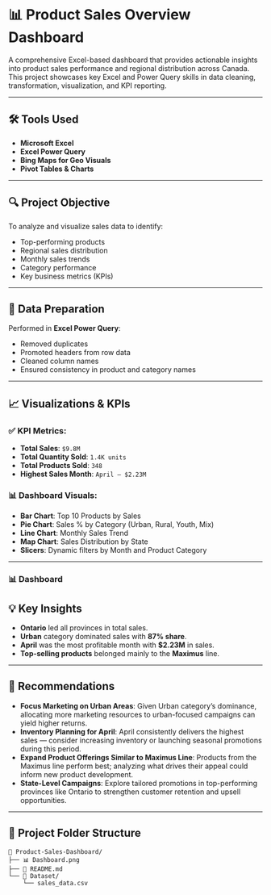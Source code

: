 # 📊 Product Sales Overview Dashboard

A comprehensive Excel-based dashboard that provides actionable insights into product sales performance and regional distribution across Canada. This project showcases key Excel and Power Query skills in data cleaning, transformation, visualization, and KPI reporting.

---

## 🛠 Tools Used

- **Microsoft Excel**
- **Excel Power Query**
- **Bing Maps for Geo Visuals**
- **Pivot Tables & Charts**

---

## 🔍 Project Objective

To analyze and visualize sales data to identify:
- Top-performing products
- Regional sales distribution
- Monthly sales trends
- Category performance
- Key business metrics (KPIs)

---

## 🔧 Data Preparation

Performed in **Excel Power Query**:
- Removed duplicates  
- Promoted headers from row data  
- Cleaned column names  
- Ensured consistency in product and category names

---

## 📈 Visualizations & KPIs

### ✅ KPI Metrics:
- **Total Sales**: `$9.8M`
- **Total Quantity Sold**: `1.4K units`
- **Total Products Sold**: `348`
- **Highest Sales Month**: `April – $2.23M`

### 📊 Dashboard Visuals:
- **Bar Chart**: Top 10 Products by Sales  
- **Pie Chart**: Sales % by Category (Urban, Rural, Youth, Mix)  
- **Line Chart**: Monthly Sales Trend  
- **Map Chart**: Sales Distribution by State  
- **Slicers**: Dynamic filters by Month and Product Category  

---
### 📊 Dashboard



## 💡 Key Insights

- **Ontario** led all provinces in total sales.
- **Urban** category dominated sales with **87% share**.
- **April** was the most profitable month with **$2.23M** in sales.
- **Top-selling products** belonged mainly to the **Maximus** line.

---

## 💬 Recommendations

- **Focus Marketing on Urban Areas**: Given Urban category’s dominance, allocating more marketing resources to urban-focused campaigns can yield higher returns.
- **Inventory Planning for April**: April consistently delivers the highest sales — consider increasing inventory or launching seasonal promotions during this period.
- **Expand Product Offerings Similar to Maximus Line**: Products from the Maximus line perform best; analyzing what drives their appeal could inform new product development.
- **State-Level Campaigns**: Explore tailored promotions in top-performing provinces like Ontario to strengthen customer retention and upsell opportunities.

---

## 📂 Project Folder Structure

```plaintext
📁 Product-Sales-Dashboard/
├── 📊 Dashboard.png
├── 📄 README.md
└── 📂 Dataset/
    └── sales_data.csv

